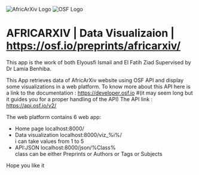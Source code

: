 ![AfricArXiv Logo](https://storage.googleapis.com/cos-osf-prod-cdn-us/assets/square_color_no_transparent-2.png)                                                             ![OSF Logo](https://www.library.ucla.edu/sites/default/files/media/osf-logo-black.original.png)

# AFRICARXIV  | Data Visualizaion | https://osf.io/preprints/africarxiv/
This app is the work of both Elyousfi Ismail and El Fatih Ziad Supervised by Dr Lamia Benhiba.

This App retrieves data of AfricArXiv website using OSF API and display some visualizations in a web platform.
To know more about this API here is a link to the documentation : https://developer.osf.io #(it may seem long but it guides you for a proper handling of the API) 
The API link : https://api.osf.io/v2/

The web platform contains 6 web app:
  - Home page                  localhost:8000/
  - Data visualization         localhost:8000/viz_%i%/        
                                        i can take values from 1 to 5                                          
  - API:JSON                   localhost:8000/json/%Class%  
                                        class can be either Preprints or Authors or Tags or Subjects
                                        
Hope you like it
